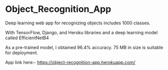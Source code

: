 # Object_Recognition_App

Deep learning web app for recognizing objects includes 1000 classes.

With TensorFlow, Django, and Heroku libraries and a deep learning model called EfficientNetB4

As a pre-trained model, I obtained 96.4% accuracy. 75 MB in size is suitable for deployment.

App link here:- https://object-recognition-app.herokuapp.com/
